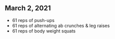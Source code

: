 ## March 2, 2021
- 61 reps of push-ups
- 61 reps of alternating ab crunches & leg raises
- 61 reps of body weight squats
